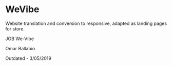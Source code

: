 # WeVibe
Website translation and conversion to responsive, adapted as landing pages for store.


JOB We-Vibe

Omar Ballabio

Outdated - 3/05/2019



